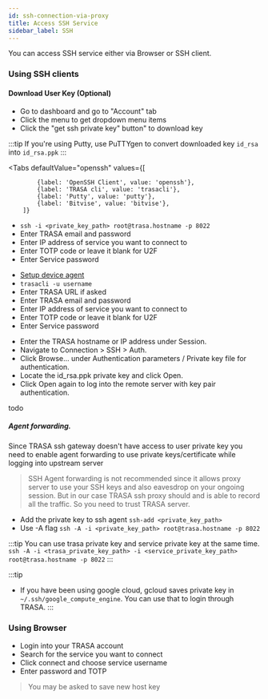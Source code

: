 ```yaml
---
id: ssh-connection-via-proxy
title: Access SSH Service
sidebar_label: SSH
---
```


You can access SSH service either via Browser or SSH client.

### Using SSH clients

#### Download User Key (Optional)
* Go to dashboard and go to "Account" tab
* Click the menu to get dropdown menu items
* Click the "get ssh private key" button" to download key

:::tip 
If you're using Putty, use PuTTYgen to convert downloaded key `id_rsa` into `id_rsa.ppk`
:::



<Tabs
    defaultValue="openssh"
    values={[
  
            {label: 'OpenSSH Client', value: 'openssh'},
            {label: 'TRASA cli', value: 'trasacli'},
            {label: 'Putty', value: 'putty'},
            {label: 'Bitvise', value: 'bitvise'},
        ]}
>


<TabItem value="openssh">


* `ssh -i <private_key_path> root@trasa.hostname -p 8022`     
* Enter TRASA email and password   
* Enter IP address of service you want to connect to   
* Enter TOTP code or leave it blank for U2F   
* Enter Service password   

</TabItem>

<TabItem value="trasacli">

* [Setup device agent](#)
* `trasacli -u username`
* Enter TRASA URL if asked     
* Enter TRASA email and password   
* Enter IP address of service you want to connect to   
* Enter TOTP code or leave it blank for U2F   
* Enter Service password   

</TabItem>


<TabItem value="putty">

* Enter the TRASA hostname or IP address under Session.
* Navigate to Connection > SSH > Auth.
* Click Browse... under Authentication parameters / Private key file for authentication.
* Locate the id_rsa.ppk private key and click Open.
* Click Open again to log into the remote server with key pair authentication.

</TabItem>


  <TabItem value="bitvise">
  todo
  </TabItem>


</Tabs>


##### Agent forwarding.

Since TRASA ssh gateway doesn't have access to user private key you need to enable agent forwarding to use private keys/certificate while logging into upstream server

>SSH Agent forwarding is not recommended since it allows proxy server to use your SSH keys and also eavesdrop on your ongoing session.
>But in our case TRASA ssh proxy should and is able to record all the traffic. So you need to trust TRASA server.


* Add the private key to ssh agent `ssh-add <private_key_path>`
* Use -A flag `ssh -A -i <private_key_path> root@trasa.hostname -p 8022`



:::tip
You can use trasa private key and service private key at the same time. `ssh -A -i <trasa_private_key_path> -i <service_private_key_path> root@trasa.hostname -p 8022`
:::

:::tip
* If you have been using google cloud, gcloud saves private key in `~/.ssh/google_compute_engine`. You can use that to login through TRASA.
:::




### Using Browser

* Login into your TRASA account
* Search for the service you want to connect
* Click connect and choose service username
* Enter password and TOTP 
> You may be asked to save new host key

